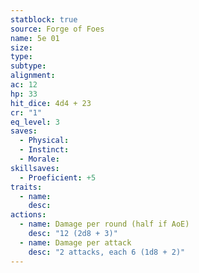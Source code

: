 ```yaml
---
statblock: true
source: Forge of Foes
name: 5e 01
size: 
type: 
subtype: 
alignment: 
ac: 12
hp: 33
hit_dice: 4d4 + 23
cr: "1"
eq_level: 3
saves:
  - Physical: 
  - Instinct: 
  - Morale: 
skillsaves:
  - Proeficient: +5
traits:
  - name: 
    desc: 
actions:
  - name: Damage per round (half if AoE)
    desc: "12 (2d8 + 3)"
  - name: Damage per attack
    desc: "2 attacks, each 6 (1d8 + 2)"
---
```

